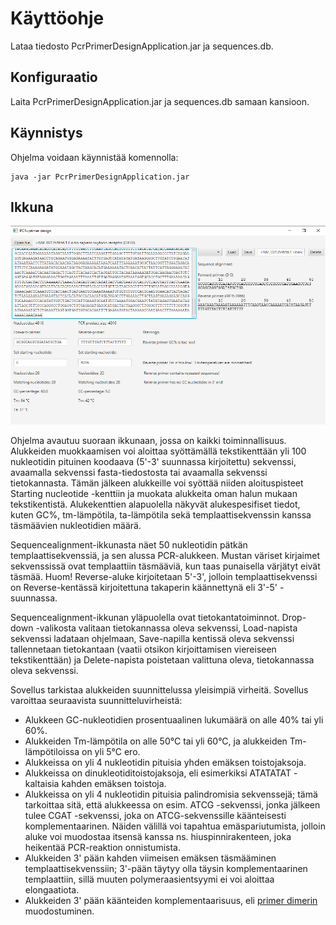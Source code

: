 # Käyttöohje

Lataa tiedosto PcrPrimerDesignApplication.jar ja sequences.db.

## Konfiguraatio

Laita PcrPrimerDesignApplication.jar ja sequences.db samaan kansioon.

## Käynnistys

Ohjelma voidaan käynnistää komennolla:

```
java -jar PcrPrimerDesignApplication.jar
```

## Ikkuna

<img src="https://raw.githubusercontent.com/Karttune/otm-harjoitustyo/master/dokumentaatio/ui.png" width="900">


Ohjelma avautuu suoraan ikkunaan, jossa on kaikki toiminnallisuus. Alukkeiden muokkaamisen voi aloittaa syöttämällä tekstikenttään yli 100 nukleotidin pituinen koodaava (5'-3' suunnassa kirjoitettu) sekvenssi, avaamalla sekvenssi fasta-tiedostosta tai avaamalla sekvenssi tietokannasta. Tämän jälkeen alukkeille voi syöttää niiden aloituspisteet Starting nucleotide -kenttiin ja muokata alukkeita oman halun mukaan tekstikentistä. Alukekenttien alapuolella näkyvät alukespesifiset tiedot, kuten GC%, tm-lämpötila, ta-lämpötila sekä templaattisekvenssin kanssa täsmäävien nukleotidien määrä.

Sequencealignment-ikkunasta näet 50 nukleotidin pätkän templaattisekvenssiä, ja sen alussa PCR-alukkeen. Mustan väriset kirjaimet sekvenssissä ovat templaattiin täsmääviä, kun taas punaisella värjätyt eivät täsmää. Huom! Reverse-aluke kirjoitetaan 5'-3', jolloin templaattisekvenssi on Reverse-kentässä kirjoitettuna takaperin käännettynä eli 3'-5' -suunnassa.

Sequencealignment-ikkunan yläpuolella ovat tietokantatoiminnot. Drop-down -valikosta valitaan tietokannassa oleva sekvenssi, Load-napista sekvenssi ladataan ohjelmaan, Save-napilla kentissä oleva sekvenssi tallennetaan tietokantaan (vaatii otsikon kirjoittamisen viereiseen tekstikenttään) ja Delete-napista poistetaan valittuna oleva, tietokannassa oleva sekvenssi.

Sovellus tarkistaa alukkeiden suunnittelussa yleisimpiä virheitä. Sovellus varoittaa seuraavista suunnitteluvirheistä:

* Alukkeen GC-nukleotidien prosentuaalinen lukumäärä on alle 40% tai yli 60%.
* Alukkeiden Tm-lämpötila on alle 50°C tai yli 60°C, ja alukkeiden Tm-lämpötiloissa on yli 5°C ero.
* Alukkeissa on yli 4 nukleotidin pituisia yhden emäksen toistojaksoja.
* Alukkeissa on dinukleotiditoistojaksoja, eli esimerkiksi ATATATAT -kaltaisia kahden emäksen toistoja.
* Alukkeissa on yli 4 nukleotidin pituisia palindromisia sekvenssejä; tämä tarkoittaa sitä, että alukkeessa on esim. ATCG -sekvenssi, jonka jälkeen tulee CGAT -sekvenssi, joka on ATCG-sekvenssille käänteisesti komplementaarinen. Näiden välillä voi tapahtua emäspariutumista, jolloin aluke voi muodostaa itsensä kanssa ns. hiuspinnirakenteen, joka heikentää PCR-reaktion onnistumista.
* Alukkeiden 3' pään kahden viimeisen emäksen täsmääminen templaattisekvenssiin; 3'-pään täytyy olla täysin komplementaarinen templaattiin, sillä muuten polymeraasientsyymi ei voi aloittaa elongaatiota.
* Alukkeiden 3' pään käänteiden komplementaarisuus, eli [primer dimerin](https://en.wikipedia.org/wiki/Primer_dimer) muodostuminen.
